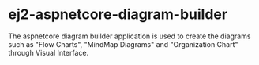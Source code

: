# ej2-aspnetcore-diagram-builder
The aspnetcore diagram builder application is used to create the diagrams such as "Flow Charts", "MindMap Diagrams" and "Organization Chart" through Visual Interface.
